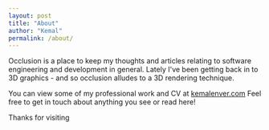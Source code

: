 ```yaml
---
layout: post
title: "About"
author: "Kemal"
permalink: /about/
---
```


Occlusion is a place to keep my thoughts and articles relating to software engineering and development in general.  Lately I've been getting back in to 3D graphics - and so occlusion alludes to a 3D rendering technique.

You can view some of my professional work and CV at [kemalenver.com](https://www.kemalenver.com/)  Feel free to get in touch about anything you see or read here!

Thanks for visiting
